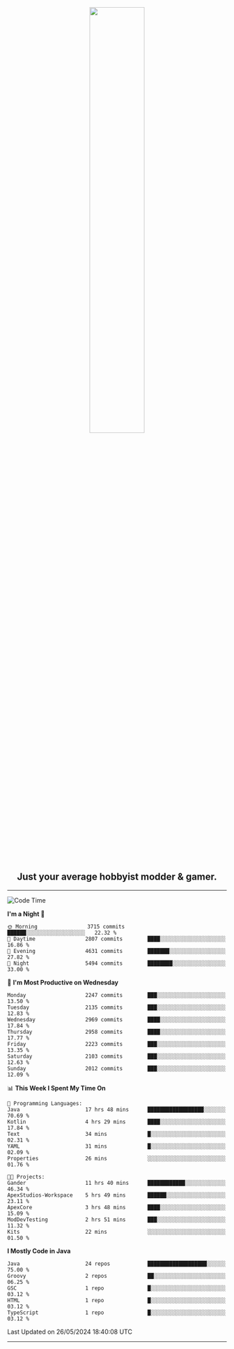 <div align="center">
  <a href="https://apexmodder.xyz/"><img width="50%" height="50%" src="https://i.imgur.com/pc4HkGz.png"></a>
</div>
<h2 align="center">Just your average hobbyist modder & gamer.</h2>

---

<!--START_SECTION:waka-->
![Code Time](http://img.shields.io/badge/Code%20Time-1%2C169%20hrs%2045%20mins-blue)

**I'm a Night 🦉** 

```text
🌞 Morning                3715 commits        ██████░░░░░░░░░░░░░░░░░░░   22.32 % 
🌆 Daytime                2807 commits        ████░░░░░░░░░░░░░░░░░░░░░   16.86 % 
🌃 Evening                4631 commits        ███████░░░░░░░░░░░░░░░░░░   27.82 % 
🌙 Night                  5494 commits        ████████░░░░░░░░░░░░░░░░░   33.00 % 
```
📅 **I'm Most Productive on Wednesday** 

```text
Monday                   2247 commits        ███░░░░░░░░░░░░░░░░░░░░░░   13.50 % 
Tuesday                  2135 commits        ███░░░░░░░░░░░░░░░░░░░░░░   12.83 % 
Wednesday                2969 commits        ████░░░░░░░░░░░░░░░░░░░░░   17.84 % 
Thursday                 2958 commits        ████░░░░░░░░░░░░░░░░░░░░░   17.77 % 
Friday                   2223 commits        ███░░░░░░░░░░░░░░░░░░░░░░   13.35 % 
Saturday                 2103 commits        ███░░░░░░░░░░░░░░░░░░░░░░   12.63 % 
Sunday                   2012 commits        ███░░░░░░░░░░░░░░░░░░░░░░   12.09 % 
```


📊 **This Week I Spent My Time On** 

```text
💬 Programming Languages: 
Java                     17 hrs 48 mins      ██████████████████░░░░░░░   70.69 % 
Kotlin                   4 hrs 29 mins       ████░░░░░░░░░░░░░░░░░░░░░   17.84 % 
Text                     34 mins             █░░░░░░░░░░░░░░░░░░░░░░░░   02.31 % 
YAML                     31 mins             █░░░░░░░░░░░░░░░░░░░░░░░░   02.09 % 
Properties               26 mins             ░░░░░░░░░░░░░░░░░░░░░░░░░   01.76 % 

🐱‍💻 Projects: 
Gander                   11 hrs 40 mins      ████████████░░░░░░░░░░░░░   46.34 % 
ApexStudios-Workspace    5 hrs 49 mins       ██████░░░░░░░░░░░░░░░░░░░   23.11 % 
ApexCore                 3 hrs 48 mins       ████░░░░░░░░░░░░░░░░░░░░░   15.09 % 
ModDevTesting            2 hrs 51 mins       ███░░░░░░░░░░░░░░░░░░░░░░   11.32 % 
Kits                     22 mins             ░░░░░░░░░░░░░░░░░░░░░░░░░   01.50 % 
```

**I Mostly Code in Java** 

```text
Java                     24 repos            ███████████████████░░░░░░   75.00 % 
Groovy                   2 repos             ██░░░░░░░░░░░░░░░░░░░░░░░   06.25 % 
GSC                      1 repo              █░░░░░░░░░░░░░░░░░░░░░░░░   03.12 % 
HTML                     1 repo              █░░░░░░░░░░░░░░░░░░░░░░░░   03.12 % 
TypeScript               1 repo              █░░░░░░░░░░░░░░░░░░░░░░░░   03.12 % 
```




 Last Updated on 26/05/2024 18:40:08 UTC
<!--END_SECTION:waka-->

---
